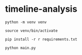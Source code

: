 # timeline-analysis

```
python -m venv venv

source venv/bin/activate

pip install -r r requirements.txt

python main.py
```
